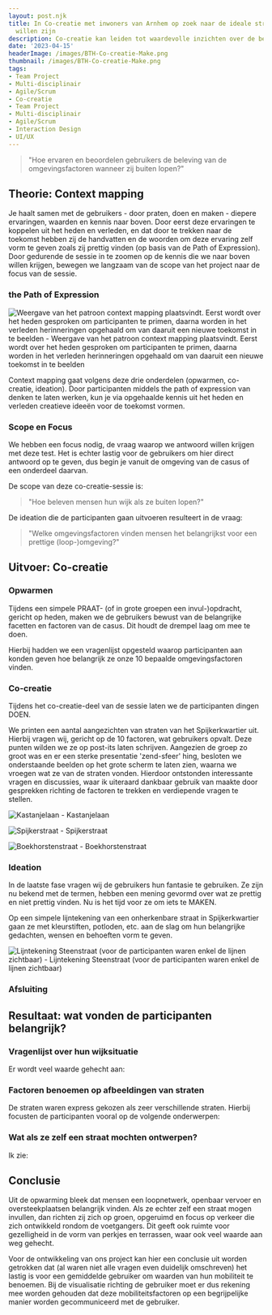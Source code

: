 ```yaml
---
layout: post.njk
title: In Co-creatie met inwoners van Arnhem op zoek naar de ideale straat waar mensen
  willen zijn
description: Co-creatie kan leiden tot waardevolle inzichten over de beleving van loopomgevingen. Door context mapping en gebruikerssessies worden behoeften en beleving van omgevingsfactoren blootgelegd en creatieve ideeën voor een loopvriendelijke Arnhemse wijk gevormd.
date: '2023-04-15'
headerImage: /images/BTH-Co-creatie-Make.png
thumbnail: /images/BTH-Co-creatie-Make.png
tags:
- Team Project
- Multi-disciplinair
- Agile/Scrum
- Co-creatie
- Team Project
- Multi-disciplinair
- Agile/Scrum
- Interaction Design
- UI/UX
---
```


> "Hoe ervaren en beoordelen gebruikers de beleving van de omgevingsfactoren wanneer zij buiten lopen?"

## Theorie: Context mapping

Je haalt samen met de gebruikers - door praten, doen en maken - diepere ervaringen, waarden en kennis naar boven. Door eerst deze ervaringen te koppelen uit het heden en verleden, en dat door te trekken naar de toekomst hebben zij de handvatten en de woorden om deze ervaring zelf vorm te geven zoals zij prettig vinden (op basis van de Path of Expression). Door gedurende de sessie in te zoomen op de kennis die we naar boven willen krijgen, bewegen we langzaam van de scope van het project naar de focus van de sessie.

### the Path of Expression

![Weergave van het patroon context mapping plaatsvindt. Eerst wordt over het heden  gesproken om participanten te primen, daarna worden in het verleden herinneringen opgehaald om van daaruit een nieuwe toekomst in te beelden - Weergave van het patroon context mapping plaatsvindt. Eerst wordt over het heden  gesproken om participanten te primen, daarna worden in het verleden herinneringen opgehaald om van daaruit een nieuwe toekomst in te beelden](/images/path-of-expression.png)

Context mapping gaat volgens deze drie onderdelen (opwarmen, co-creatie, ideation). Door participanten middels the path of expression van denken te laten werken, kun je via opgehaalde kennis uit het heden en verleden creatieve ideeën voor de toekomst vormen.

### Scope en Focus

We hebben een focus nodig, de vraag waarop we antwoord willen krijgen met deze test. Het is echter lastig voor de gebruikers om hier direct antwoord op te geven, dus begin je vanuit de omgeving van de casus of een onderdeel daarvan.

De scope van deze co-creatie-sessie is:

> "Hoe beleven mensen hun wijk als ze buiten lopen?"

De ideation die de participanten gaan uitvoeren resulteert in de vraag:

> "Welke omgevingsfactoren vinden mensen het belangrijkst voor een prettige (loop-)omgeving?"

## Uitvoer: Co-creatie

### Opwarmen

Tijdens een simpele PRAAT- (of in grote groepen een invul-)opdracht, gericht op heden, maken we de gebruikers bewust van de belangrijke facetten en factoren van de casus. Dit houdt de drempel laag om mee te doen.

Hierbij hadden we een vragenlijst opgesteld waarop participanten aan konden geven hoe belangrijk ze onze 10 bepaalde omgevingsfactoren vinden.

### Co-creatie

Tijdens het co-creatie-deel van de sessie laten we de participanten dingen DOEN.

We printen een aantal aangezichten van straten van het Spijkerkwartier uit. Hierbij vragen wij, gericht op de 10 factoren, wat gebruikers opvalt. Deze punten wilden we ze op post-its laten schrijven. Aangezien de groep zo groot was en er een sterke presentatie 'zend-sfeer' hing, besloten we onderstaande beelden op het grote scherm te laten zien, waarna we vroegen wat ze van de straten vonden. Hierdoor ontstonden interessante vragen en discussies, waar ik uiteraard dankbaar gebruik van maakte door gesprekken richting de factoren te trekken en verdiepende vragen te stellen.

![Kastanjelaan - Kastanjelaan](/images/co-creatie-doen-1.png)

![Spijkerstraat - Spijkerstraat](/images/co-creatie-doen-2.png)

![Boekhorstenstraat - Boekhorstenstraat](/images/co-creatie-doen-3.png)

### Ideation

In de laatste fase vragen wij de gebruikers hun fantasie te gebruiken. Ze zijn nu bekend met de termen, hebben een mening gevormd over wat ze prettig en niet prettig vinden. Nu is het tijd voor ze om iets te MAKEN.

Op een simpele lijntekening van een onherkenbare straat in Spijkerkwartier gaan ze met kleurstiften, potloden, etc. aan de slag om hun belangrijke gedachten, wensen en behoeften vorm te geven.

![Lijntekening Steenstraat (voor de participanten waren enkel de lijnen zichtbaar) - Lijntekening Steenstraat (voor de participanten waren enkel de lijnen zichtbaar)](/images/co-creatie-maken-1.png)

### Afsluiting

## Resultaat: wat vonden de participanten belangrijk?

### Vragenlijst over hun wijksituatie

Er wordt veel waarde gehecht aan:

### Factoren benoemen op afbeeldingen van straten

De straten waren express gekozen als zeer verschillende straten. Hierbij focusten de participanten vooral op de volgende onderwerpen:

### Wat als ze zelf een straat mochten ontwerpen?

Ik zie:

## Conclusie

Uit de opwarming bleek dat mensen een loopnetwerk, openbaar vervoer en oversteekplaatsen belangrijk vinden. Als ze echter zelf een straat mogen invullen, dan richten zij zich op groen, opgeruimd en focus op verkeer die zich ontwikkeld rondom de voetgangers. Dit geeft ook ruimte voor gezelligheid in de vorm van perkjes en terrassen, waar ook veel waarde aan weg gehecht.

Voor de ontwikkeling van ons project kan hier een conclusie uit worden getrokken dat (al waren niet alle vragen even duidelijk omschreven) het lastig is voor een gemiddelde gebruiker om waarden van hun mobiliteit te benoemen. Bij de visualisatie richting de gebruiker moet er dus rekening mee worden gehouden dat deze mobiliteitsfactoren op een begrijpelijke manier worden gecommuniceerd met de gebruiker.


